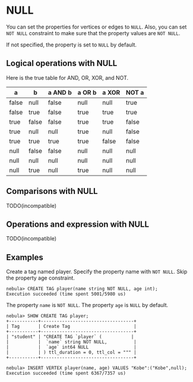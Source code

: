 # NULL

You can set the properties for vertices or edges to `NULL`. Also, you can set `NOT NULL` constraint to make sure that the property values are `NOT NULL`.

If not specified, the property is set to `NULL` by default.

## Logical operations with NULL

<!-- The logcial operations with NULL is the same as OpenCypher. -->

Here is the true table for AND, OR, XOR, and NOT.

| a | b | a AND b | a OR b | a XOR | NOT a |
| - | - | - | - | - | - |
| false|  null|  false | null | null | true |
| false | true | false | true | true | true|
| true | false | false | true | true | false|
| true|  null | null | true | null | false|
| true | true | true | true | false | false|
| null | false | false | null | null | null|
| null | null | null | null | null | null|
| null | true | null | true | null | null|

## Comparisons with NULL

TODO(incompatible)
<!-- The comparison operations with NULL is incompatible with OpenCypher. -->

## Operations and expression with NULL

TODO(incompatible)
<!-- The  NULL operations and RETURN with NULL is incompatible with OpenCypher. -->


## Examples

Create a tag named player. Specify the property name with `NOT NULL`. Skip the property age constraint.

```ngql
nebula> CREATE TAG player(name string NOT NULL, age int);
Execution succeeded (time spent 5001/5980 us)
```

The property `name` is `NOT NULL`. The property `age` is `NULL` by default.

```ngql
nebula> SHOW CREATE TAG player;
+-----------+-----------------------------------+
| Tag       | Create Tag                        |
+-----------+-----------------------------------+
| "student" | "CREATE TAG `player` (           |
|           |  `name` string NOT NULL,          |
|           |  `age` int64 NULL                 |
|           | ) ttl_duration = 0, ttl_col = """ |
+-----------+-----------------------------------+
```

```ngql
nebula> INSERT VERTEX player(name, age) VALUES "Kobe":("Kobe",null);
Execution succeeded (time spent 6367/7357 us)
```
